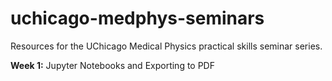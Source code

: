 # uchicago-medphys-seminars
Resources for the UChicago Medical Physics practical skills seminar series.

**Week 1:** Jupyter Notebooks and Exporting to PDF
